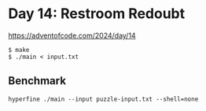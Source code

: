 # Day 14: Restroom Redoubt

<https://adventofcode.com/2024/day/14>

```shell
$ make
$ ./main < input.txt
```

## Benchmark

```shell
hyperfine ./main --input puzzle-input.txt --shell=none
```
